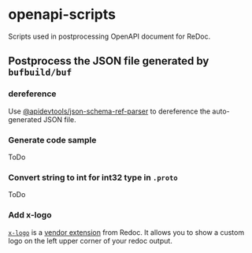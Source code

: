 # openapi-scripts
Scripts used in postprocessing OpenAPI document for ReDoc.
## Postprocess the JSON file generated by `bufbuild/buf`

### dereference
Use [@apidevtools/json-schema-ref-parser](https://github.com/APIDevTools/json-schema-ref-parser) to dereference the auto-generated JSON file.
### Generate code sample
ToDo
### Convert string to int for int32 type in `.proto`
ToDo

### Add x-logo

[`x-logo`](https://github.com/Redocly/redoc/blob/master/docs/redoc-vendor-extensions.md#x-logo) is a [vendor extension](https://swagger.io/specification/#specificationExtensions) from Redoc. It allows you to show a custom logo on the left upper corner of your redoc output.
